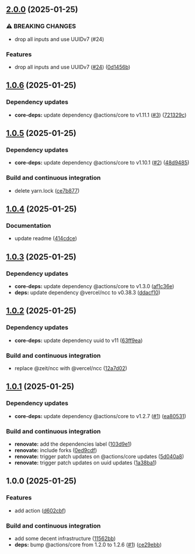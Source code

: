 ## [2.0.0](https://github.com/DanySK/uuid-action/compare/1.0.6...2.0.0) (2025-01-25)

### ⚠ BREAKING CHANGES

* drop all inputs and use UUIDv7 (#24)

### Features

* drop all inputs and use UUIDv7 ([#24](https://github.com/DanySK/uuid-action/issues/24)) ([0d1456b](https://github.com/DanySK/uuid-action/commit/0d1456b66ba0223d13ba6c7f0b49a94a85a76e77))

## [1.0.6](https://github.com/DanySK/uuid-action/compare/1.0.5...1.0.6) (2025-01-25)

### Dependency updates

* **core-deps:** update dependency @actions/core to v1.11.1 ([#3](https://github.com/DanySK/uuid-action/issues/3)) ([721329c](https://github.com/DanySK/uuid-action/commit/721329c9b8b2245b55b5441fd3a0ca92e404de1d))

## [1.0.5](https://github.com/DanySK/uuid-action/compare/1.0.4...1.0.5) (2025-01-25)

### Dependency updates

* **core-deps:** update dependency @actions/core to v1.10.1 ([#2](https://github.com/DanySK/uuid-action/issues/2)) ([48d9485](https://github.com/DanySK/uuid-action/commit/48d9485ac7d1dc42ac15f8f2c7a749012e765ee0))

### Build and continuous integration

* delete yarn.lock ([ce7b877](https://github.com/DanySK/uuid-action/commit/ce7b8779afd0a3605abff950268b548b641dd9a7))

## [1.0.4](https://github.com/DanySK/uuid-action/compare/1.0.3...1.0.4) (2025-01-25)

### Documentation

* update readme ([414cdce](https://github.com/DanySK/uuid-action/commit/414cdceece62deb3ecfa96f071b269450ae7197f))

## [1.0.3](https://github.com/DanySK/uuid-action/compare/1.0.2...1.0.3) (2025-01-25)

### Dependency updates

* **core-deps:** update dependency @actions/core to v1.3.0 ([af1c36e](https://github.com/DanySK/uuid-action/commit/af1c36e5b5adf1ff9490cd2d8002354e421d9ec0))
* **deps:** update dependency @vercel/ncc to v0.38.3 ([ddacf10](https://github.com/DanySK/uuid-action/commit/ddacf1059b76e66e054353b2ede81e9053973b0e))

## [1.0.2](https://github.com/DanySK/uuid-action/compare/1.0.1...1.0.2) (2025-01-25)

### Dependency updates

* **core-deps:** update dependency uuid to v11 ([63ff9ea](https://github.com/DanySK/uuid-action/commit/63ff9ea8f6881e3ad627312f9ff3c1a83b468e24))

### Build and continuous integration

* replace @zeit/ncc with @vercel/ncc ([12a7d02](https://github.com/DanySK/uuid-action/commit/12a7d0201d668ad4cda2a69c6c28ba0957d5a3ff))

## [1.0.1](https://github.com/DanySK/uuid-action/compare/1.0.0...1.0.1) (2025-01-25)

### Dependency updates

* **core-deps:** update dependency @actions/core to v1.2.7 ([#1](https://github.com/DanySK/uuid-action/issues/1)) ([ea80531](https://github.com/DanySK/uuid-action/commit/ea80531a7c5ea9281319d73326d695b87441af53))

### Build and continuous integration

* **renovate:** add the dependencies label ([103d9e1](https://github.com/DanySK/uuid-action/commit/103d9e138c1ce6fd9093f1391977a447b536eb31))
* **renovate:** include forks ([0ed9cdf](https://github.com/DanySK/uuid-action/commit/0ed9cdf669e9b9908912fb1fccc8ef0954e10e79))
* **renovate:** trigger patch updates on @actions/core updates ([5d040a8](https://github.com/DanySK/uuid-action/commit/5d040a86f3ce06b3b9a7664125b217728b68a14e))
* **renovate:** trigger patch updates on uuid updates ([1a38ba1](https://github.com/DanySK/uuid-action/commit/1a38ba1d4f532a6cfd9febe195b82ff38ccff6fc))

## 1.0.0 (2025-01-25)

### Features

* add action ([d602cbf](https://github.com/DanySK/uuid-action/commit/d602cbfeeaa16f19d88cf31cfdd6689a40c414ef))

### Build and continuous integration

* add some decent infrastructure ([11562bb](https://github.com/DanySK/uuid-action/commit/11562bbd18145c388a00595c2abda36387a5e2f9))
* **deps:** bump @actions/core from 1.2.0 to 1.2.6 ([#1](https://github.com/DanySK/uuid-action/issues/1)) ([ce29ebb](https://github.com/DanySK/uuid-action/commit/ce29ebbb0981ac2448c2e406e848bfaa30ddf04c))
